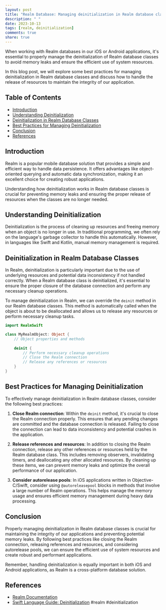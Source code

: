 ```yaml
---
layout: post
title: "Realm Database: Managing deinitialization in Realm database classes"
description: " "
date: 2023-10-13
tags: [realm, deinitialization]
comments: true
share: true
---
```


When working with Realm databases in our iOS or Android applications, it's essential to properly manage the deinitialization of Realm database classes to avoid memory leaks and ensure the efficient use of system resources.

In this blog post, we will explore some best practices for managing deinitialization in Realm database classes and discuss how to handle the release of resources to maintain the integrity of our application.

## Table of Contents
- [Introduction](#introduction)
- [Understanding Deinitialization](#understanding-deinitialization)
- [Deinitialization in Realm Database Classes](#deinitialization-in-realm-database-classes)
- [Best Practices for Managing Deinitialization](#best-practices-for-managing-deinitialization)
- [Conclusion](#conclusion)
- [References](#references)

## Introduction
Realm is a popular mobile database solution that provides a simple and efficient way to handle data persistence. It offers advantages like object-oriented querying and automatic data synchronization, making it an excellent choice for creating robust applications.

Understanding how deinitialization works in Realm database classes is crucial for preventing memory leaks and ensuring the proper release of resources when the classes are no longer needed.

## Understanding Deinitialization
Deinitialization is the process of cleaning up resources and freeing memory when an object is no longer in use. In traditional programming, we often rely on the language's garbage collector to handle this automatically. However, in languages like Swift and Kotlin, manual memory management is required.

## Deinitialization in Realm Database Classes
In Realm, deinitialization is particularly important due to the use of underlying resources and potential data inconsistency if not handled correctly. When a Realm database class is deinitialized, it's essential to ensure the proper closure of the database connection and perform any necessary cleanup operations.

To manage deinitialization in Realm, we can override the `deinit` method in our Realm database classes. This method is automatically called when the object is about to be deallocated and allows us to release any resources or perform necessary cleanup tasks.

```swift
import RealmSwift

class MyRealmObject: Object {
    // Object properties and methods
    
    deinit {
        // Perform necessary cleanup operations
        // Close the Realm connection
        // Release any references or resources
    }
}
```

## Best Practices for Managing Deinitialization
To effectively manage deinitialization in Realm database classes, consider the following best practices:

1. **Close Realm connection**: Within the `deinit` method, it's crucial to close the Realm connection properly. This ensures that any pending changes are committed and the database connection is released. Failing to close the connection can lead to data inconsistency and potential crashes in the application.

2. **Release references and resources**: In addition to closing the Realm connection, release any other references or resources held by the Realm database class. This includes removing observers, invalidating timers, and deallocating any other allocated resources. By cleaning up these items, we can prevent memory leaks and optimize the overall performance of our application.

3. **Consider autorelease pools**: In iOS applications written in Objective-C/Swift, consider using `@autoreleasepool` blocks in methods that involve a large number of Realm operations. This helps manage the memory usage and ensures efficient memory management during heavy data processing.

## Conclusion
Properly managing deinitialization in Realm database classes is crucial for maintaining the integrity of our applications and preventing potential memory leaks. By following best practices like closing the Realm connection, releasing references and resources, and considering autorelease pools, we can ensure the efficient use of system resources and create robust and performant applications.

Remember, handling deinitialization is equally important in both iOS and Android applications, as Realm is a cross-platform database solution.

## References
- [Realm Documentation](https://realm.io/docs/)
- [Swift Language Guide: Deinitialization](https://docs.swift.org/swift-book/LanguageGuide/Deinitialization.html) #realm #deinitialization